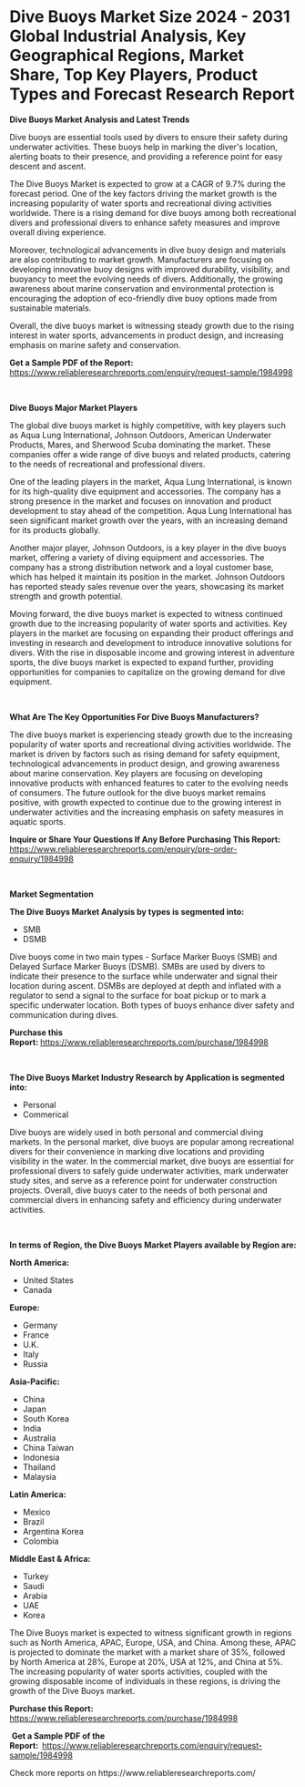 <p><h1>Dive Buoys Market Size 2024 - 2031 Global Industrial Analysis, Key Geographical Regions, Market Share, Top Key Players, Product Types and Forecast Research Report</h1></p><p><strong>Dive Buoys Market Analysis and Latest Trends</strong></p>
<p><p>Dive buoys are essential tools used by divers to ensure their safety during underwater activities. These buoys help in marking the diver's location, alerting boats to their presence, and providing a reference point for easy descent and ascent. </p><p>The Dive Buoys Market is expected to grow at a CAGR of 9.7% during the forecast period. One of the key factors driving the market growth is the increasing popularity of water sports and recreational diving activities worldwide. There is a rising demand for dive buoys among both recreational divers and professional divers to enhance safety measures and improve overall diving experience.</p><p>Moreover, technological advancements in dive buoy design and materials are also contributing to market growth. Manufacturers are focusing on developing innovative buoy designs with improved durability, visibility, and buoyancy to meet the evolving needs of divers. Additionally, the growing awareness about marine conservation and environmental protection is encouraging the adoption of eco-friendly dive buoy options made from sustainable materials.</p><p>Overall, the dive buoys market is witnessing steady growth due to the rising interest in water sports, advancements in product design, and increasing emphasis on marine safety and conservation.</p></p>
<p><strong>Get a Sample PDF of the Report:&nbsp;</strong> <a href="https://www.reliableresearchreports.com/enquiry/request-sample/1984998">https://www.reliableresearchreports.com/enquiry/request-sample/1984998</a></p>
<p>&nbsp;</p>
<p><strong>Dive Buoys Major Market Players</strong></p>
<p><p>The global dive buoys market is highly competitive, with key players such as Aqua Lung International, Johnson Outdoors, American Underwater Products, Mares, and Sherwood Scuba dominating the market. These companies offer a wide range of dive buoys and related products, catering to the needs of recreational and professional divers.</p><p>One of the leading players in the market, Aqua Lung International, is known for its high-quality dive equipment and accessories. The company has a strong presence in the market and focuses on innovation and product development to stay ahead of the competition. Aqua Lung International has seen significant market growth over the years, with an increasing demand for its products globally.</p><p>Another major player, Johnson Outdoors, is a key player in the dive buoys market, offering a variety of diving equipment and accessories. The company has a strong distribution network and a loyal customer base, which has helped it maintain its position in the market. Johnson Outdoors has reported steady sales revenue over the years, showcasing its market strength and growth potential.</p><p>Moving forward, the dive buoys market is expected to witness continued growth due to the increasing popularity of water sports and activities. Key players in the market are focusing on expanding their product offerings and investing in research and development to introduce innovative solutions for divers. With the rise in disposable income and growing interest in adventure sports, the dive buoys market is expected to expand further, providing opportunities for companies to capitalize on the growing demand for dive equipment.</p></p>
<p>&nbsp;</p>
<p><strong>What Are The Key Opportunities For Dive Buoys Manufacturers?</strong></p>
<p><p>The dive buoys market is experiencing steady growth due to the increasing popularity of water sports and recreational diving activities worldwide. The market is driven by factors such as rising demand for safety equipment, technological advancements in product design, and growing awareness about marine conservation. Key players are focusing on developing innovative products with enhanced features to cater to the evolving needs of consumers. The future outlook for the dive buoys market remains positive, with growth expected to continue due to the growing interest in underwater activities and the increasing emphasis on safety measures in aquatic sports.</p></p>
<p><strong>Inquire or Share Your Questions If Any Before Purchasing This Report:</strong> <a href="https://www.reliableresearchreports.com/enquiry/pre-order-enquiry/1984998">https://www.reliableresearchreports.com/enquiry/pre-order-enquiry/1984998</a></p>
<p>&nbsp;</p>
<p><strong>Market Segmentation</strong></p>
<p><strong>The Dive Buoys Market Analysis by types is segmented into:</strong></p>
<p><ul><li>SMB</li><li>DSMB</li></ul></p>
<p><p>Dive buoys come in two main types - Surface Marker Buoys (SMB) and Delayed Surface Marker Buoys (DSMB). SMBs are used by divers to indicate their presence to the surface while underwater and signal their location during ascent. DSMBs are deployed at depth and inflated with a regulator to send a signal to the surface for boat pickup or to mark a specific underwater location. Both types of buoys enhance diver safety and communication during dives.</p></p>
<p><strong>Purchase this Report:&nbsp;</strong><a href="https://www.reliableresearchreports.com/purchase/1984998">https://www.reliableresearchreports.com/purchase/1984998</a></p>
<p>&nbsp;</p>
<p><strong>The Dive Buoys Market Industry Research by Application is segmented into:</strong></p>
<p><ul><li>Personal</li><li>Commerical</li></ul></p>
<p><p>Dive buoys are widely used in both personal and commercial diving markets. In the personal market, dive buoys are popular among recreational divers for their convenience in marking dive locations and providing visibility in the water. In the commercial market, dive buoys are essential for professional divers to safely guide underwater activities, mark underwater study sites, and serve as a reference point for underwater construction projects. Overall, dive buoys cater to the needs of both personal and commercial divers in enhancing safety and efficiency during underwater activities.</p></p>
<p>&nbsp;</p>
<p><strong>In terms of Region, the Dive Buoys Market Players available by Region are:</strong></p>
<p>
    <p> <strong> North America: </strong>
        <ul>
            <li>United States</li>
            <li>Canada</li>
        </ul>
        </p> 
    <p> <strong> Europe: </strong>
        <ul>
            <li>Germany</li>
            <li>France</li>
            <li>U.K.</li>
            <li>Italy</li>
            <li>Russia</li>
        </ul>
        </p> 
    <p> <strong> Asia-Pacific: </strong>
        <ul>
            <li>China</li>
            <li>Japan</li>
            <li>South Korea</li>
            <li>India</li>
            <li>Australia</li>
            <li>China Taiwan</li>
            <li>Indonesia</li>
            <li>Thailand</li>
            <li>Malaysia</li>
        </ul>
        </p> 
    <p> <strong> Latin America: </strong>
        <ul>
            <li>Mexico</li>
            <li>Brazil</li>
            <li>Argentina Korea</li>
            <li>Colombia</li>
        </ul>
        </p> 
    <p> <strong> Middle East & Africa: </strong>
        <ul>
            <li>Turkey</li>
            <li>Saudi</li>
            <li>Arabia</li>
            <li>UAE</li>
            <li>Korea</li>
        </ul>
    </p>
    </p>
<p><p>The Dive Buoys market is expected to witness significant growth in regions such as North America, APAC, Europe, USA, and China. Among these, APAC is projected to dominate the market with a market share of 35%, followed by North America at 28%, Europe at 20%, USA at 12%, and China at 5%. The increasing popularity of water sports activities, coupled with the growing disposable income of individuals in these regions, is driving the growth of the Dive Buoys market.</p></p>
<p><strong>Purchase this Report: </strong><a href="https://www.reliableresearchreports.com/purchase/1984998">https://www.reliableresearchreports.com/purchase/1984998</a></p>
<p>&nbsp;<strong>Get a Sample PDF of the Report:&nbsp;&nbsp;</strong><a href="https://www.reliableresearchreports.com/enquiry/request-sample/1984998">https://www.reliableresearchreports.com/enquiry/request-sample/1984998</a></p>
<p><strong></strong></p>
<p>Check more reports on https://www.reliableresearchreports.com/</p>